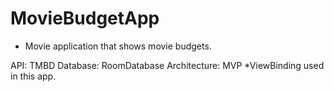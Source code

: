 # MovieBudgetApp

- Movie application that shows movie budgets.

API: TMBD
Database: RoomDatabase
Architecture: MVP
*ViewBinding used in this app.



